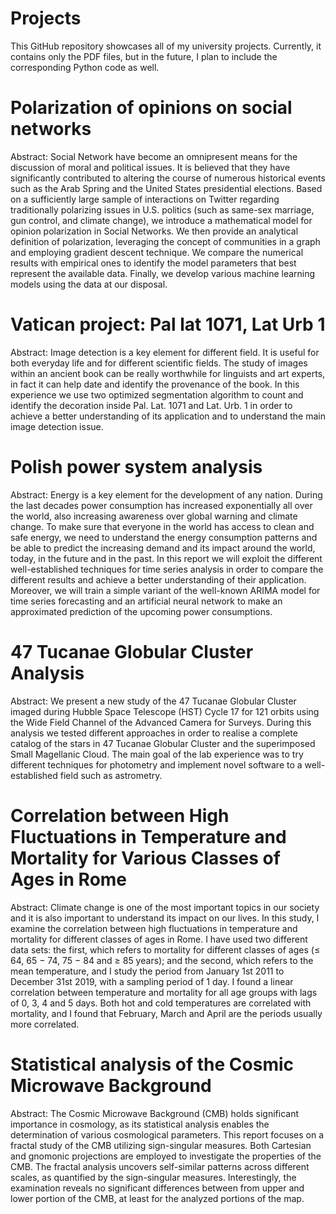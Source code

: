 # Projects

This GitHub repository showcases all of my university projects. Currently, it contains only the PDF files, but in the future, I plan to include the corresponding Python code as well.

# Polarization of opinions on social networks
Abstract:
Social Network have become an omnipresent means for the discussion of moral and political issues. It is believed that they have significantly contributed to altering the course of numerous historical events such as the Arab Spring and the United States presidential elections. Based on a sufficiently large sample of interactions on Twitter regarding traditionally polarizing issues in U.S. politics (such as same-sex marriage, gun control, and climate change), we introduce a mathematical model for opinion polarization in Social Networks. We then provide an analytical definition of polarization, leveraging the concept of communities in a graph and employing gradient descent technique. We compare the numerical results with empirical ones to identify the model parameters that best represent the available data. Finally, we develop various machine learning models using the data at our disposal.

# Vatican project: Pal lat 1071, Lat Urb 1
Abstract:
Image detection is a key element for different field. It is useful for both everyday life and for different scientific fields. The study of images within an ancient book can be really worthwhile for linguists and art experts, in fact it can help date and identify the provenance of the book.
In this experience we use two optimized segmentation algorithm to count and identify the decoration inside Pal. Lat. 1071 and Lat. Urb. 1 in order to achieve a better understanding of its application and to understand the main image detection issue.

# Polish power system analysis
Abstract:
Energy is a key element for the development of any nation. During the last decades power consumption has increased exponentially all over the world, also increasing awareness over global warning and climate change. To make sure that everyone in the world has access to clean and safe energy, we need to understand the energy consumption patterns and be able to predict the increasing demand and its impact around the world, today, in the future and in the past.
In this report we will exploit the different well-established techniques for time series analysis in order to compare the different results and achieve a better understanding of their application. Moreover, we will train a simple variant of the well-known ARIMA model for time series forecasting and an artificial neural network to make an approximated prediction of the upcoming power consumptions.

# 47 Tucanae Globular Cluster Analysis
Abstract:
We present a new study of the 47 Tucanae Globular Cluster imaged during Hubble Space Telescope (HST) Cycle 17 for 121 orbits using the Wide Field Channel of the Advanced Camera for Surveys. During this analysis we tested different approaches in order to realise a complete catalog of the stars in 47 Tucanae Globular Cluster and the superimposed Small Magellanic Cloud. The main goal of the lab experience was to try different techniques for photometry and implement novel software to a well-established field such as astrometry.

# Correlation between High Fluctuations in Temperature and Mortality for Various Classes of Ages in  Rome
Abstract:
Climate change is one of the most important topics in our society and it is also important to understand its impact on our lives. In this study, I examine the correlation between high fluctuations in temperature and mortality for different classes of ages in Rome. I have used two different data sets: the first, which refers to mortality for different classes of ages (≤ 64, 65 − 74, 75 − 84 and ≥ 85 years); and the second, which refers to the mean temperature, and I study the period from January 1st 2011 to December 31st 2019, with a sampling period of 1 day. I found a linear correlation between temperature and mortality for all age groups with lags of 0, 3, 4 and 5 days. Both hot and cold temperatures are correlated with mortality, and I found that February, March and April are the periods usually more correlated.

# Statistical analysis of the Cosmic Microwave Background
Abstract:
The Cosmic Microwave Background (CMB) holds significant importance in cosmology, as its statistical analysis enables the determination of various cosmological parameters. This report focuses on a fractal study of the CMB utilizing sign-singular measures. Both Cartesian and gnomonic projections are employed to investigate the properties of the CMB. The fractal analysis uncovers self-similar patterns across different scales, as quantified by the sign-singular measures. Interestingly, the examination reveals no significant differences between from upper and lower portion of the CMB, at least for the analyzed portions of the map.
